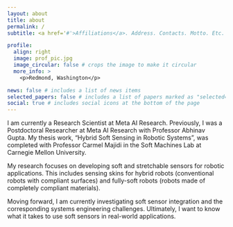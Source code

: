 ```yaml
---
layout: about
title: about
permalink: /
subtitle: <a href='#'>Affiliations</a>. Address. Contacts. Motto. Etc.

profile:
  align: right
  image: prof_pic.jpg
  image_circular: false # crops the image to make it circular
  more_info: >
    <p>Redmond, Washington</p>

news: false # includes a list of news items
selected_papers: false # includes a list of papers marked as "selected={true}"
social: true # includes social icons at the bottom of the page
---
```


I am currently a Research Scientist at Meta AI Research. Previously, I was a Postdoctoral Researcher at Meta AI Research with Professor Abhinav Gupta. My thesis work, “Hybrid Soft Sensing in Robotic Systems”, was completed with Professor Carmel Majidi in the Soft Machines Lab at Carnegie Mellon University.

My research focuses on developing soft and stretchable sensors for robotic applications. This includes sensing skins for hybrid robots (conventional robots with compliant surfaces) and fully-soft robots (robots made of completely compliant materials). 

Moving forward, I am currently investigating soft sensor integration and the corresponding systems engineering challenges. Ultimately, I want to know what it takes to use soft sensors in real-world applications.
<!-- Write your biography here. Tell the world about yourself. Link to your favorite [subreddit](http://reddit.com). You can put a picture in, too. The code is already in, just name your picture `prof_pic.jpg` and put it in the `img/` folder.

Put your address / P.O. box / other info right below your picture. You can also disable any of these elements by editing `profile` property of the YAML header of your `_pages/about.md`. Edit `_bibliography/papers.bib` and Jekyll will render your [publications page](/al-folio/publications/) automatically.

Link to your social media connections, too. This theme is set up to use [Font Awesome icons](https://fontawesome.com/) and [Academicons](https://jpswalsh.github.io/academicons/), like the ones below. Add your Facebook, Twitter, LinkedIn, Google Scholar, or just disable all of them. -->
